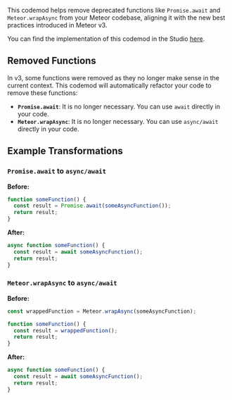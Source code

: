 



This codemod helps remove deprecated functions like `Promise.await` and `Meteor.wrapAsync` from your Meteor codebase, aligning it with the new best practices introduced in Meteor v3.

You can find the implementation of this codemod in the Studio [here](https://go.codemod.com/afcQUhT).

## Removed Functions

In v3, some functions were removed as they no longer make sense in the current context. This codemod will automatically refactor your code to remove these functions:

- **`Promise.await`**: It is no longer necessary. You can use `await` directly in your code.
- **`Meteor.wrapAsync`**: It is no longer necessary. You can use `async/await` directly in your code.

## Example Transformations

### `Promise.await` to `async/await`

**Before:**

```ts
function someFunction() {
  const result = Promise.await(someAsyncFunction());
  return result;
}
```

**After:**

```ts
async function someFunction() {
  const result = await someAsyncFunction();
  return result;
}
```

### `Meteor.wrapAsync` to `async/await`

**Before:**

```ts
const wrappedFunction = Meteor.wrapAsync(someAsyncFunction);

function someFunction() {
  const result = wrappedFunction();
  return result;
}
```

**After:**

```ts
async function someFunction() {
  const result = await someAsyncFunction();
  return result;
}
```
